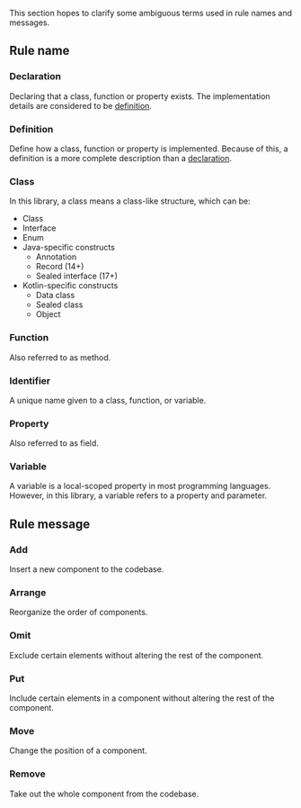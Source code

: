 This section hopes to clarify some ambiguous terms used in rule names and
messages.

## Rule name

### Declaration

Declaring that a class, function or property exists. The implementation details
are considered to be [definition](#definition).

### Definition

Define how a class, function or property is implemented. Because of this, a
definition is a more complete description than a [declaration](#declaration).

### Class

In this library, a class means a class-like structure, which can be:

- Class
- Interface
- Enum
- Java-specific constructs
    - Annotation
    - Record (14+)
    - Sealed interface (17+)
- Kotlin-specific constructs
    - Data class
    - Sealed class
    - Object

### Function

Also referred to as method.

### Identifier

A unique name given to a class, function, or variable.

### Property

Also referred to as field.

### Variable

A variable is a local-scoped property in most programming languages. However,
in this library, a variable refers to a property and parameter.

## Rule message

### Add

Insert a new component to the codebase.

### Arrange

Reorganize the order of components.

### Omit

Exclude certain elements without altering the rest of the component.

### Put

Include certain elements in a component without altering the rest of the
component.

### Move

Change the position of a component.

### Remove

Take out the whole component from the codebase.
